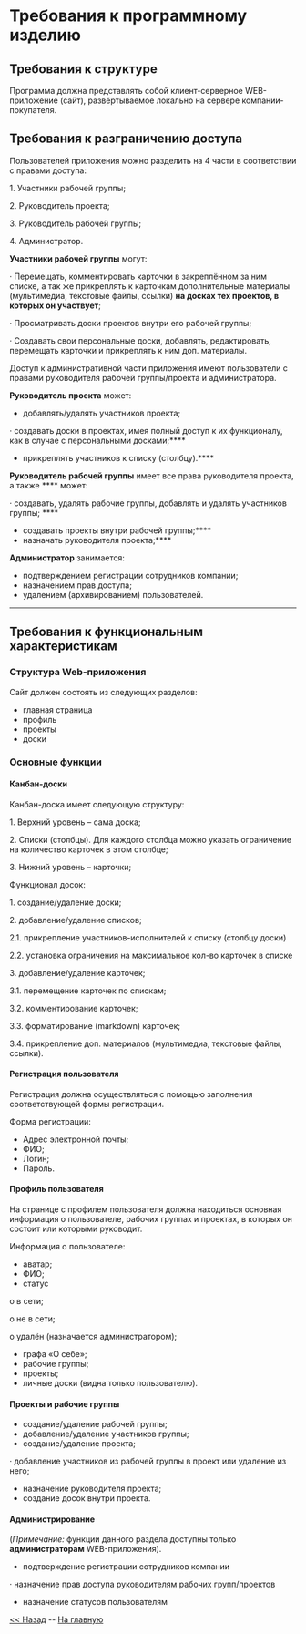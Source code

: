 Требования к программному изделию
=================================

Требования к структуре
----------------------

Программа должна представлять собой клиент-серверное WEB-приложение
(сайт), развёртываемое локально на сервере компании-покупателя.

Требования к разграничению доступа
----------------------------------

Пользователей приложения можно разделить на 4 части в соответствии с
правами доступа:

1\. Участники рабочей группы;

2\. Руководитель проекта;

3\. Руководитель рабочей группы;

4\. Администратор.

**Участники рабочей группы** могут:

· Перемещать, комментировать карточки в закреплённом за ним списке, а
так же прикреплять к карточкам дополнительные материалы (мультимедиа,
текстовые файлы, ссылки) **на досках тех проектов, в которых он
участвует**;

· Просматривать доски проектов внутри его рабочей группы;

· Создавать свои персональные доски, добавлять, редактировать,
перемещать карточки и прикреплять к ним доп. материалы.

Доступ к административной части приложения имеют пользователи с правами
руководителя рабочей группы/проекта и администратора.

**Руководитель проекта** может:

-   добавлять/удалять участников проекта;

· создавать доски в проектах, имея полный доступ к их функционалу, как в
случае с персональными досками;****

-   прикреплять участников к списку (столбцу).****

**Руководитель рабочей группы** имеет все права руководителя проекта, а
также **** может:

· создавать, удалять рабочие группы, добавлять и удалять участников
группы; ****

-   создавать проекты внутри рабочей группы;****
-   назначать руководителя проекта;****

**Администратор** занимается:

-   подтверждением регистрации сотрудников компании;
-   назначением прав доступа;
-   удалением (архивированием) пользователей.

****

Требования к функциональным характеристикам
-------------------------------------------

### Структура Web-приложения

Сайт должен состоять из следующих разделов:

-   главная страница
-   профиль
-   проекты
-   доски

### Основные функции

#### Канбан-доски

Канбан-доска имеет следующую структуру:

1\. Верхний уровень – сама доска;

2\. Списки (столбцы). Для каждого столбца можно указать ограничение на
количество карточек в этом столбце;

3\. Нижний уровень – карточки;

Функционал досок:

1\. создание/удаление доски;

2\. добавление/удаление списков;

2.1. прикрепление участников-исполнителей к списку (столбцу доски)

2.2. установка ограничения на максимальное кол-во карточек в списке

3\. добавление/удаление карточек;

3.1. перемещение карточек по спискам;

3.2. комментирование карточек;

3.3. форматирование (markdown) карточек;

3.4. прикрепление доп. материалов (мультимедиа, текстовые файлы,
ссылки).

#### Регистрация пользователя

Регистрация должна осуществляться с помощью заполнения соответствующей
формы регистрации.

Форма регистрации:

-   Адрес электронной почты;
-   ФИО;
-   Логин;
-   Пароль.

#### Профиль пользователя

На странице с профилем пользователя должна находиться основная
информация о пользователе, рабочих группах и проектах, в которых он
состоит или которыми руководит.

Информация о пользователе:

-   аватар;
-   ФИО;
-   статус

o в сети;

o не в сети;

o удалён (назначается администратором);

-   графа «О себе»;
-   рабочие группы;
-   проекты;
-   личные доски (видна только пользователю).

#### Проекты и рабочие группы

-   создание/удаление рабочей группы;
-   добавление/удаление участников группы;
-   создание/удаление проекта;

· добавление участников из рабочей группы в проект или удаление из него;

-   назначение руководителя проекта;
-   создание досок внутри проекта.

#### Администрирование

(*Примечание:* функции данного раздела доступны только
**администраторам** WEB-приложения).

-   подтверждение регистрации сотрудников компании

· назначение прав доступа руководителям рабочих групп/проектов

-   назначение статусов пользователям

[<< Назад](OBJECTIVES.md) -- [На главную](README.md)
